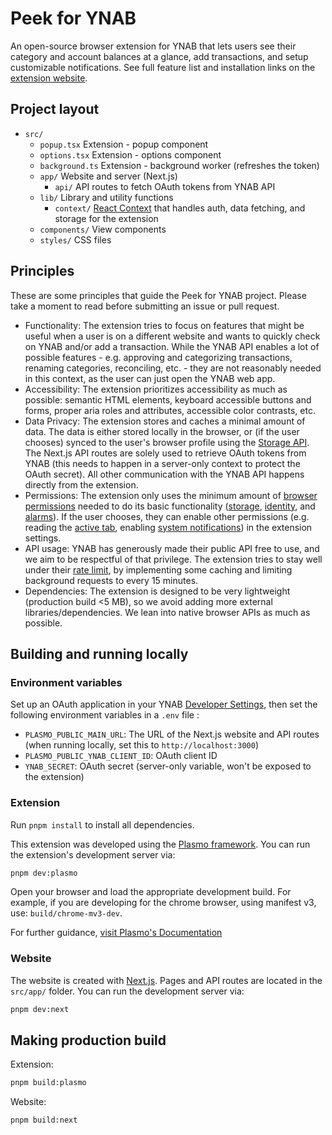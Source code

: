 # Peek for YNAB

An open-source browser extension for YNAB that lets users see their category and account balances at a glance, add transactions, and setup customizable notifications. See full feature list and installation links on the [extension website](https://peek-for-ynab.fly.dev).

## Project layout

- `src/`
  - `popup.tsx` Extension - popup component
  - `options.tsx` Extension - options component
  - `background.ts` Extension - background worker (refreshes the token)
  - `app/` Website and server (Next.js)
    - `api/` API routes to fetch OAuth tokens from YNAB API
  - `lib/` Library and utility functions
    - `context/` [React Context](https://react.dev/learn/passing-data-deeply-with-context) that handles auth, data fetching, and storage for the extension
  - `components/` View components
  - `styles/` CSS files

## Principles

These are some principles that guide the Peek for YNAB project. Please take a moment to read before submitting an issue or pull request.

- Functionality: The extension tries to focus on features that might be useful when a user is on a different website and wants to quickly check on YNAB and/or add a transaction. While the YNAB API enables a lot of possible features - e.g. approving and categorizing transactions, renaming categories, reconciling, etc. - they are not reasonably needed in this context, as the user can just open the YNAB web app.
- Accessibility: The extension prioritizes accessibility as much as possible: semantic HTML elements, keyboard accessible buttons and forms, proper aria roles and attributes, accessible color contrasts, etc.
- Data Privacy: The extension stores and caches a minimal amount of data. The data is either stored locally in the browser, or (if the user chooses) synced to the user's browser profile using the [Storage API](https://developer.chrome.com/docs/extensions/reference/api/storage#property-sync). The Next.js API routes are solely used to retrieve OAuth tokens from YNAB (this needs to happen in a server-only context to protect the OAuth secret). All other communication with the YNAB API happens directly from the extension.
- Permissions: The extension only uses the minimum amount of [browser permissions](https://developer.chrome.com/docs/extensions/reference/permissions-list) needed to do its basic functionality ([storage](https://developer.chrome.com/docs/extensions/reference/api/storage), [identity](https://developer.chrome.com/docs/extensions/reference/api/identity), and [alarms](https://developer.chrome.com/docs/extensions/reference/api/alarms)). If the user chooses, they can enable other permissions (e.g. reading the [active tab](https://developer.chrome.com/docs/extensions/develop/concepts/activeTab), enabling [system notifications](https://developer.chrome.com/docs/extensions/reference/api/notifications)) in the extension settings.
- API usage: YNAB has generously made their public API free to use, and we aim to be respectful of that privilege. The extension tries to stay well under their [rate limit](https://api.ynab.com/#rate-limiting), by implementing some caching and limiting background requests to every 15 minutes.
- Dependencies: The extension is designed to be very lightweight (production build <5 MB), so we avoid adding more external libraries/dependencies. We lean into native browser APIs as much as possible.

## Building and running locally

### Environment variables

Set up an OAuth application in your YNAB [Developer Settings](https://app.ynab.com/settings/developer), then set the following environment variables in a `.env` file :

- `PLASMO_PUBLIC_MAIN_URL`: The URL of the Next.js website and API routes (when running locally, set this to `http://localhost:3000`)
- `PLASMO_PUBLIC_YNAB_CLIENT_ID`: OAuth client ID
- `YNAB_SECRET`: OAuth secret (server-only variable, won't be exposed to the extension)

### Extension

Run `pnpm install` to install all dependencies.

This extension was developed using the [Plasmo framework](https://docs.plasmo.com/). You can run the extension's development server via:

```bash
pnpm dev:plasmo
```

Open your browser and load the appropriate development build. For example, if you are developing for the chrome browser, using manifest v3, use: `build/chrome-mv3-dev`.

For further guidance, [visit Plasmo's Documentation](https://docs.plasmo.com/)

### Website

The website is created with [Next.js](https://nextjs.org/). Pages and API routes are located in the `src/app/` folder. You can run the development server via:

```bash
pnpm dev:next
```

## Making production build

Extension:

```bash
pnpm build:plasmo
```

Website:

```bash
pnpm build:next
```
